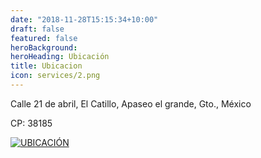 ```yaml
---
date: "2018-11-28T15:15:34+10:00"
draft: false
featured: false 
heroBackground:
heroHeading: Ubicación
title: Ubicacion
icon: services/2.png
---
```


Calle 21 de abril, El Catillo, Apaseo el grande, Gto., México

CP: 38185

[![UBICACIÓN](/services/UBICACION.png)](https://goo.gl/maps/9ueY2pf5Gv2Aejo47)